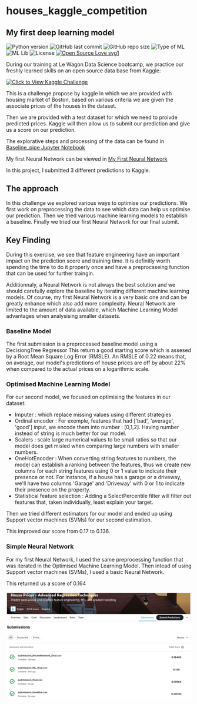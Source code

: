 # houses_kaggle_competition
## My first deep learning model

![Python version](https://img.shields.io/badge/Python%20version-3.10%2B-lightgrey)
![GitHub last commit](https://img.shields.io/github/last-commit/geetakingle/houses_kaggle_competition)
![GitHub repo size](https://img.shields.io/github/repo-size/geetakingle/houses_kaggle_competition)
![Type of ML](https://img.shields.io/badge/ML-Supervised%2F-red)
![ML Lib](https://img.shields.io/badge/ML%20Lib-scikit--learn-blueviolet)
![License](https://img.shields.io/badge/License-MIT-green)
[![Open Source Love svg1](https://badges.frapsoft.com/os/v1/open-source.svg?v=103)](https://github.com/ellerbrock/open-source-badges/)

During our training at Le Wagon Data Science bootcamp, we practice our freshly learned skills on an open source data base from Kaggle:

[![Click to View Kaggle Challenge](https://wagon-public-datasets.s3.amazonaws.com/data-science-images/ML/kaggle-batch-challenge.png)](https://www.kaggle.com/c/house-prices-advanced-regression-techniques/data)


This is a challenge propose by kaggle in which we are provided with housing market of Boston, based on various criteria we are given the associate prices of the houses in the dataset.

Then we are provided with a test dataset for which we need to proivde predicted prices. Kaggle will then allow us to submit our prediction and give us a score on our prediction.


The explorative steps and processing of the data can be found in [Baseline_pipe Jupyter Notebook](https://github.com/pgducray/houses_kaggle_competition/blob/main/Baseline_pipe.ipynb)

My first Neural Network can be viewed in [My First Neural Network](https://github.com/pgducray/houses_kaggle_competition/blob/main/my_first_neural_network.ipynb)

In this project, I submitted 3 different predictions to Kaggle.



## The approach

In this challenge we explored various ways to optimise our predictions.
We first work on preprocessing the data to see which data can help us optimise our prediction.
Then we tried various machine learning models to establish a baseline.
Finally we tried our first Neural Network for our final submit.

## Key Finding

During this exercise, we see that feature engineering have an important impact on the prediction score and training time. It is definitly worth spending the time to do it properly once and have a preprocsseing function that can be used for further traingin.

Additionnaly, a Neural Network is not always the best solution and we should carefully explore the baseline by iterating different machine learning models.
Of course, my first Neural Network is a very basic one and can be greatly enhance which also add more complexity.
Neural Network are limited to the amount of data available, which Machine Learning Model advantages when analysising smaller datasets.

### Baseline Model

The first submission is a preprocessed baseline model using a DecisiongTree Regressor
This return a good starting score which is assesed by a Root Mean Square Log Error (RMSLE). An RMSLE of 0.22 means that, on average, our model's predictions of house prices are off by about 22% when compared to the actual prices on a logarithmic scale.

### Optimised Machine Learning Model

For our second model, we focused on optimising the features in our dataset:
 - Imputer : which replace missing values using different strategies
 - Ordinal encoder : For exemple, features that had ['bad', 'average', 'good'] input, we encode them into number : [0,1,2]. Having number instead of string is much better for our model.
 - Scalers : scale large numerical values to be small ratios so that our model does get misled when comparing large numbers with smaller numbers.
 - OneHotEncoder : When converting string features to numbers, the model can establish a ranking between the features, thus we create new columns for each string features using 0 or 1 value to indicate their presence or not. For instance, if a house has a garage or a driveway, we'll have two columns 'Garage' and 'Driveway' with 0 or 1 to indicate their presence on the property.
 - Statistical feature selection :  Adding a SelectPercentile filter will filter out features that, taken individually, least explain your target.

Then we tried different estimators for our model and ended up using Support vector machines (SVMs)  for our second estimation.

This improved our score from 0.17 to 0.136.


### Simple Neural Network

For my first Neural Network, I used the same preprocessing function that was iterated in the Optimised Machine Learning Model.
Then intead of using Support vector machines (SVMs), I used a basic Neural Network.

This returned us a score of 0.164


![rawdata](assets_img/submissions.png)
